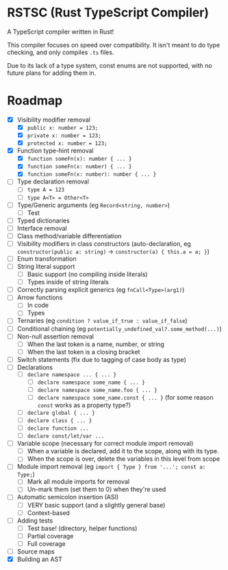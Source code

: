 # RSTSC (Rust TypeScript Compiler)

A TypeScript compiler written in Rust!

This compiler focuses on speed over compatibility. It isn't meant to do type checking, and only compiles `.ts` files.

Due to its lack of a type system, const enums are not supported, with no future plans for adding them in.

# Roadmap
- [x] Visibility modifier removal
	- [x] `public x: number = 123;`
	- [x] `private x: number = 123;`
	- [x] `protected x: number = 123;`
- [x] Function type-hint removal
	- [x] `function someFn(x): number { ... }`
	- [x] `function someFn(x: number) { ... }`
	- [x] `function someFn(x: number): number { ... }`
- [ ] Type declaration removal
	- [ ] `type A = 123`
	- [ ] `type A<T> = Other<T>`
- [ ] Type/Generic arguments (eg `Record<string, number>`)
	- [ ] Test
- [ ] Typed dictionaries
- [ ] Interface removal
- [ ] Class method/variable differentiation
- [ ] Visibility modifiers in class constructors (auto-declaration, eg `constructor(public a: string)` -> `constructor(a) { this.a = a; }`)
- [ ] Enum transformation
- [ ] String literal support
	- [ ] Basic support (no compiling inside literals)
	- [ ] Types inside of string literals
- [ ] Correctly parsing explicit generics (eg `fnCall<Type>(arg1)`)
- [ ] Arrow functions
	- [ ] In code
	- [ ] Types
- [ ] Ternaries (eg `condition ? value_if_true : value_if_false`)
- [ ] Conditional chaining (eg `potentially_undefined_val?.some_method(...)`)
- [ ] Non-null assertion removal
	- [ ] When the last token is a name, number, or string
	- [ ] When the last token is a closing bracket
- [ ] Switch statements (fix due to tagging of case body as type)
- [ ] Declarations
	- [ ] `declare namespace ... { ... }`
		- [ ] `declare namespace some_name { ... }`
		- [ ] `declare namespace some_name.foo { ... }`
		- [ ] `declare namespace some_name.const { ... }` (for some reason `const` works as a property type?)
	- [ ] `declare global { ... }`
	- [ ] `declare class { ... }`
	- [ ] `declare function ...`
	- [ ] `declare const/let/var ...`
- [ ] Variable scope (necessary for correct module import removal)
	- [ ] When a variable is declared, add it to the scope, along with its type.
	- [ ] When the scope is over, delete the variables in this level from scope
- [ ] Module import removal (eg `import { Type } from '...'; const a: Type;`)
	- [ ] Mark all module imports for removal
	- [ ] Un-mark them (set them to 0) when they're used
- [ ] Automatic semicolon insertion (ASI)
	- [ ] VERY basic support (and a slightly general base)
	- [ ] Context-based
- [ ] Adding tests
	- [ ] Test base! (directory, helper functions)
	- [ ] Partial coverage
	- [ ] Full coverage
- [ ] Source maps
- [x] Building an AST
